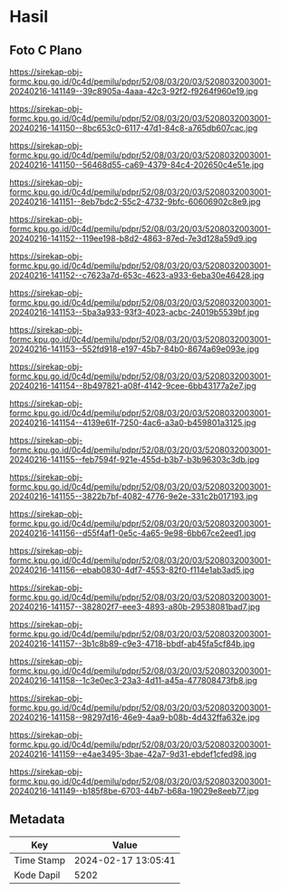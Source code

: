 # Hasil

## Foto C Plano

https://sirekap-obj-formc.kpu.go.id/0c4d/pemilu/pdpr/52/08/03/20/03/5208032003001-20240216-141149--39c8905a-4aaa-42c3-92f2-f9264f960e19.jpg

https://sirekap-obj-formc.kpu.go.id/0c4d/pemilu/pdpr/52/08/03/20/03/5208032003001-20240216-141150--8bc653c0-6117-47d1-84c8-a765db607cac.jpg

https://sirekap-obj-formc.kpu.go.id/0c4d/pemilu/pdpr/52/08/03/20/03/5208032003001-20240216-141150--56468d55-ca69-4379-84c4-202650c4e51e.jpg

https://sirekap-obj-formc.kpu.go.id/0c4d/pemilu/pdpr/52/08/03/20/03/5208032003001-20240216-141151--8eb7bdc2-55c2-4732-9bfc-60606902c8e9.jpg

https://sirekap-obj-formc.kpu.go.id/0c4d/pemilu/pdpr/52/08/03/20/03/5208032003001-20240216-141152--119ee198-b8d2-4863-87ed-7e3d128a59d9.jpg

https://sirekap-obj-formc.kpu.go.id/0c4d/pemilu/pdpr/52/08/03/20/03/5208032003001-20240216-141152--c7623a7d-653c-4623-a933-6eba30e46428.jpg

https://sirekap-obj-formc.kpu.go.id/0c4d/pemilu/pdpr/52/08/03/20/03/5208032003001-20240216-141153--5ba3a933-93f3-4023-acbc-24019b5539bf.jpg

https://sirekap-obj-formc.kpu.go.id/0c4d/pemilu/pdpr/52/08/03/20/03/5208032003001-20240216-141153--552fd918-e197-45b7-84b0-8674a69e093e.jpg

https://sirekap-obj-formc.kpu.go.id/0c4d/pemilu/pdpr/52/08/03/20/03/5208032003001-20240216-141154--8b497821-a08f-4142-9cee-6bb43177a2e7.jpg

https://sirekap-obj-formc.kpu.go.id/0c4d/pemilu/pdpr/52/08/03/20/03/5208032003001-20240216-141154--4139e61f-7250-4ac6-a3a0-b459801a3125.jpg

https://sirekap-obj-formc.kpu.go.id/0c4d/pemilu/pdpr/52/08/03/20/03/5208032003001-20240216-141155--feb7594f-921e-455d-b3b7-b3b96303c3db.jpg

https://sirekap-obj-formc.kpu.go.id/0c4d/pemilu/pdpr/52/08/03/20/03/5208032003001-20240216-141155--3822b7bf-4082-4776-9e2e-331c2b017193.jpg

https://sirekap-obj-formc.kpu.go.id/0c4d/pemilu/pdpr/52/08/03/20/03/5208032003001-20240216-141156--d55f4af1-0e5c-4a65-9e98-6bb67ce2eed1.jpg

https://sirekap-obj-formc.kpu.go.id/0c4d/pemilu/pdpr/52/08/03/20/03/5208032003001-20240216-141156--ebab0830-4df7-4553-82f0-f114e1ab3ad5.jpg

https://sirekap-obj-formc.kpu.go.id/0c4d/pemilu/pdpr/52/08/03/20/03/5208032003001-20240216-141157--382802f7-eee3-4893-a80b-29538081bad7.jpg

https://sirekap-obj-formc.kpu.go.id/0c4d/pemilu/pdpr/52/08/03/20/03/5208032003001-20240216-141157--3b1c8b89-c9e3-4718-bbdf-ab45fa5cf84b.jpg

https://sirekap-obj-formc.kpu.go.id/0c4d/pemilu/pdpr/52/08/03/20/03/5208032003001-20240216-141158--1c3e0ec3-23a3-4d11-a45a-477808473fb8.jpg

https://sirekap-obj-formc.kpu.go.id/0c4d/pemilu/pdpr/52/08/03/20/03/5208032003001-20240216-141158--98297d16-46e9-4aa9-b08b-4d432ffa632e.jpg

https://sirekap-obj-formc.kpu.go.id/0c4d/pemilu/pdpr/52/08/03/20/03/5208032003001-20240216-141159--e4ae3495-3bae-42a7-9d31-ebdef1cfed98.jpg

https://sirekap-obj-formc.kpu.go.id/0c4d/pemilu/pdpr/52/08/03/20/03/5208032003001-20240216-141149--b185f8be-6703-44b7-b68a-19029e8eeb77.jpg


## Metadata

| Key        | Value               |
| ---------- | ------------------- |
| Time Stamp | 2024-02-17 13:05:41 |
| Kode Dapil | 5202                |



